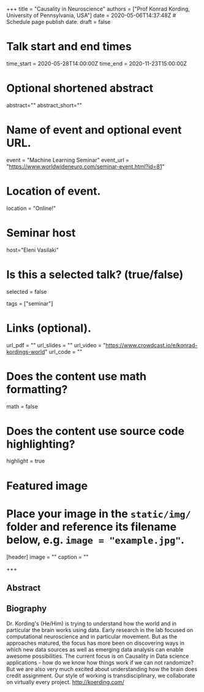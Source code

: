 +++
title = "Causality in Neuroscience"
authors = ["Prof Konrad Kording, University of Pennsylvania, USA"]
date = 2020-05-06T14:37:48Z  # Schedule page publish date.
draft = false

# Talk start and end times
time_start = 2020-05-28T14:00:00Z
time_end = 2020-11-23T15:00:00Z

# Optional shortened abstract
abstract=""
abstract_short=""

# Name of event and optional event URL.
event = "Machine Learning Seminar"
event_url = "https://www.worldwideneuro.com/seminar-event.html?id=81"

# Location of event.
location = "Online!"

# Seminar host
host="Eleni Vasilaki"

# Is this a selected talk? (true/false)
selected = false

tags = ["seminar"]

# Links (optional).
url_pdf = ""
url_slides = ""
url_video = "https://www.crowdcast.io/e/konrad-kordings-world"
url_code = ""

# Does the content use math formatting?
math = false

# Does the content use source code highlighting?
highlight = true

# Featured image
# Place your image in the `static/img/` folder and reference its filename below, e.g. `image = "example.jpg"`.
[header]
image = ""
caption = ""

+++

## Abstract


## Biography

Dr. Kording's (He/Him) is trying to understand how the world and in particular the brain works using data. Early research in the lab focused on computational neuroscience and in particular movement. But as the approaches matured, the focus has more been on discovering ways in which new data sources as well as emerging data analysis can enable awesome possibilities. The current focus is on Causality in Data science applications - how do we know how things work if we can not randomize? But we are also very much excited about understanding how the brain does credit assignment. Our style of working is transdisciplinary, we collaborate on virtually every project.
<a href="http://koerding.com/"> http://koerding.com/</a>
